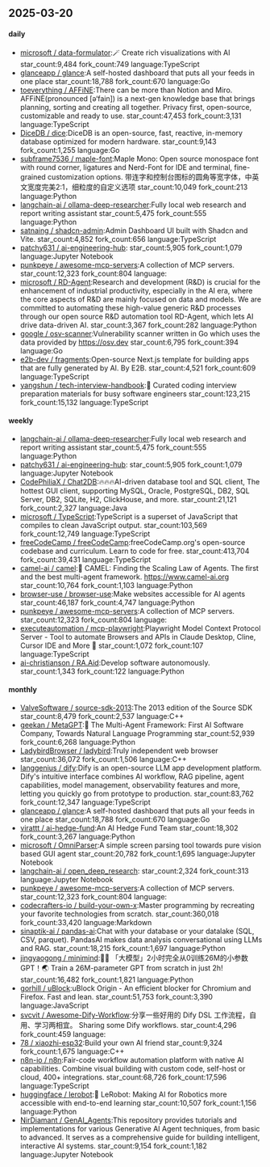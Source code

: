 ## 2025-03-20

#### daily
* [microsoft / data-formulator](https://github.com/microsoft/data-formulator):🪄 Create rich visualizations with AI star_count:9,484 fork_count:749 language:TypeScript
* [glanceapp / glance](https://github.com/glanceapp/glance):A self-hosted dashboard that puts all your feeds in one place star_count:18,788 fork_count:670 language:Go
* [toeverything / AFFiNE](https://github.com/toeverything/AFFiNE):There can be more than Notion and Miro. AFFiNE(pronounced [ə‘fain]) is a next-gen knowledge base that brings planning, sorting and creating all together. Privacy first, open-source, customizable and ready to use. star_count:47,453 fork_count:3,131 language:TypeScript
* [DiceDB / dice](https://github.com/DiceDB/dice):DiceDB is an open-source, fast, reactive, in-memory database optimized for modern hardware. star_count:9,143 fork_count:1,255 language:Go
* [subframe7536 / maple-font](https://github.com/subframe7536/maple-font):Maple Mono: Open source monospace font with round corner, ligatures and Nerd-Font for IDE and terminal, fine-grained customization options. 带连字和控制台图标的圆角等宽字体，中英文宽度完美2:1，细粒度的自定义选项 star_count:10,049 fork_count:213 language:Python
* [langchain-ai / ollama-deep-researcher](https://github.com/langchain-ai/ollama-deep-researcher):Fully local web research and report writing assistant star_count:5,475 fork_count:555 language:Python
* [satnaing / shadcn-admin](https://github.com/satnaing/shadcn-admin):Admin Dashboard UI built with Shadcn and Vite. star_count:4,852 fork_count:656 language:TypeScript
* [patchy631 / ai-engineering-hub](https://github.com/patchy631/ai-engineering-hub): star_count:5,905 fork_count:1,079 language:Jupyter Notebook
* [punkpeye / awesome-mcp-servers](https://github.com/punkpeye/awesome-mcp-servers):A collection of MCP servers. star_count:12,323 fork_count:804 language:
* [microsoft / RD-Agent](https://github.com/microsoft/RD-Agent):Research and development (R&D) is crucial for the enhancement of industrial productivity, especially in the AI era, where the core aspects of R&D are mainly focused on data and models. We are committed to automating these high-value generic R&D processes through our open source R&D automation tool RD-Agent, which lets AI drive data-driven AI. star_count:3,367 fork_count:282 language:Python
* [google / osv-scanner](https://github.com/google/osv-scanner):Vulnerability scanner written in Go which uses the data provided by https://osv.dev star_count:6,795 fork_count:394 language:Go
* [e2b-dev / fragments](https://github.com/e2b-dev/fragments):Open-source Next.js template for building apps that are fully generated by AI. By E2B. star_count:4,521 fork_count:609 language:TypeScript
* [yangshun / tech-interview-handbook](https://github.com/yangshun/tech-interview-handbook):💯 Curated coding interview preparation materials for busy software engineers star_count:123,215 fork_count:15,132 language:TypeScript

#### weekly
* [langchain-ai / ollama-deep-researcher](https://github.com/langchain-ai/ollama-deep-researcher):Fully local web research and report writing assistant star_count:5,475 fork_count:555 language:Python
* [patchy631 / ai-engineering-hub](https://github.com/patchy631/ai-engineering-hub): star_count:5,905 fork_count:1,079 language:Jupyter Notebook
* [CodePhiliaX / Chat2DB](https://github.com/CodePhiliaX/Chat2DB):🔥🔥🔥AI-driven database tool and SQL client, The hottest GUI client, supporting MySQL, Oracle, PostgreSQL, DB2, SQL Server, DB2, SQLite, H2, ClickHouse, and more. star_count:21,121 fork_count:2,327 language:Java
* [microsoft / TypeScript](https://github.com/microsoft/TypeScript):TypeScript is a superset of JavaScript that compiles to clean JavaScript output. star_count:103,569 fork_count:12,749 language:TypeScript
* [freeCodeCamp / freeCodeCamp](https://github.com/freeCodeCamp/freeCodeCamp):freeCodeCamp.org's open-source codebase and curriculum. Learn to code for free. star_count:413,704 fork_count:39,431 language:TypeScript
* [camel-ai / camel](https://github.com/camel-ai/camel):🐫 CAMEL: Finding the Scaling Law of Agents. The first and the best multi-agent framework. https://www.camel-ai.org star_count:10,764 fork_count:1,103 language:Python
* [browser-use / browser-use](https://github.com/browser-use/browser-use):Make websites accessible for AI agents star_count:46,187 fork_count:4,747 language:Python
* [punkpeye / awesome-mcp-servers](https://github.com/punkpeye/awesome-mcp-servers):A collection of MCP servers. star_count:12,323 fork_count:804 language:
* [executeautomation / mcp-playwright](https://github.com/executeautomation/mcp-playwright):Playwright Model Context Protocol Server - Tool to automate Browsers and APIs in Claude Desktop, Cline, Cursor IDE and More 🔌 star_count:1,072 fork_count:107 language:TypeScript
* [ai-christianson / RA.Aid](https://github.com/ai-christianson/RA.Aid):Develop software autonomously. star_count:1,343 fork_count:122 language:Python

#### monthly
* [ValveSoftware / source-sdk-2013](https://github.com/ValveSoftware/source-sdk-2013):The 2013 edition of the Source SDK star_count:8,479 fork_count:2,537 language:C++
* [geekan / MetaGPT](https://github.com/geekan/MetaGPT):🌟 The Multi-Agent Framework: First AI Software Company, Towards Natural Language Programming star_count:52,939 fork_count:6,268 language:Python
* [LadybirdBrowser / ladybird](https://github.com/LadybirdBrowser/ladybird):Truly independent web browser star_count:36,072 fork_count:1,506 language:C++
* [langgenius / dify](https://github.com/langgenius/dify):Dify is an open-source LLM app development platform. Dify's intuitive interface combines AI workflow, RAG pipeline, agent capabilities, model management, observability features and more, letting you quickly go from prototype to production. star_count:83,762 fork_count:12,347 language:TypeScript
* [glanceapp / glance](https://github.com/glanceapp/glance):A self-hosted dashboard that puts all your feeds in one place star_count:18,788 fork_count:670 language:Go
* [virattt / ai-hedge-fund](https://github.com/virattt/ai-hedge-fund):An AI Hedge Fund Team star_count:18,302 fork_count:3,267 language:Python
* [microsoft / OmniParser](https://github.com/microsoft/OmniParser):A simple screen parsing tool towards pure vision based GUI agent star_count:20,782 fork_count:1,695 language:Jupyter Notebook
* [langchain-ai / open_deep_research](https://github.com/langchain-ai/open_deep_research): star_count:2,324 fork_count:313 language:Jupyter Notebook
* [punkpeye / awesome-mcp-servers](https://github.com/punkpeye/awesome-mcp-servers):A collection of MCP servers. star_count:12,323 fork_count:804 language:
* [codecrafters-io / build-your-own-x](https://github.com/codecrafters-io/build-your-own-x):Master programming by recreating your favorite technologies from scratch. star_count:360,018 fork_count:33,420 language:Markdown
* [sinaptik-ai / pandas-ai](https://github.com/sinaptik-ai/pandas-ai):Chat with your database or your datalake (SQL, CSV, parquet). PandasAI makes data analysis conversational using LLMs and RAG. star_count:18,215 fork_count:1,697 language:Python
* [jingyaogong / minimind](https://github.com/jingyaogong/minimind):🚀🚀 「大模型」2小时完全从0训练26M的小参数GPT！🌏 Train a 26M-parameter GPT from scratch in just 2h! star_count:16,482 fork_count:1,821 language:Python
* [gorhill / uBlock](https://github.com/gorhill/uBlock):uBlock Origin - An efficient blocker for Chromium and Firefox. Fast and lean. star_count:51,753 fork_count:3,390 language:JavaScript
* [svcvit / Awesome-Dify-Workflow](https://github.com/svcvit/Awesome-Dify-Workflow):分享一些好用的 Dify DSL 工作流程，自用、学习两相宜。 Sharing some Dify workflows. star_count:4,296 fork_count:459 language:
* [78 / xiaozhi-esp32](https://github.com/78/xiaozhi-esp32):Build your own AI friend star_count:9,324 fork_count:1,675 language:C++
* [n8n-io / n8n](https://github.com/n8n-io/n8n):Fair-code workflow automation platform with native AI capabilities. Combine visual building with custom code, self-host or cloud, 400+ integrations. star_count:68,726 fork_count:17,596 language:TypeScript
* [huggingface / lerobot](https://github.com/huggingface/lerobot):🤗 LeRobot: Making AI for Robotics more accessible with end-to-end learning star_count:10,507 fork_count:1,156 language:Python
* [NirDiamant / GenAI_Agents](https://github.com/NirDiamant/GenAI_Agents):This repository provides tutorials and implementations for various Generative AI Agent techniques, from basic to advanced. It serves as a comprehensive guide for building intelligent, interactive AI systems. star_count:9,154 fork_count:1,182 language:Jupyter Notebook
